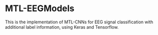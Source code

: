 # MTL-EEGModels
This is the implementation of MTL-CNNs for EEG signal classification with additional label information, using Keras and Tensorflow. 
